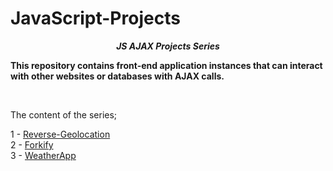 # JavaScript-Projects

**_<center> JS AJAX Projects Series </center>_**

**This repository contains front-end application instances that can interact with other websites or databases with AJAX calls.**

<br>

The content of the series;

1 - [Reverse-Geolocation](1-Reverse-Geolocation/README.md) <br>
2 - [Forkify](2-Forkify/README.md) <br>
3 - [WeatherApp](3-Weather-App/README.md) <br>
